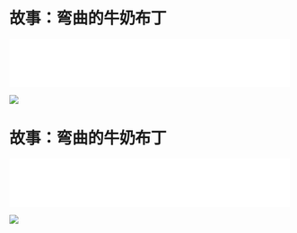 # 故事：弯曲的牛奶布丁
<iframe frameborder="0" marginwidth="0" marginheight="0" width=500 height=86 src="./mp3/15-0.mp3"></iframe>

![](./img/15-0.webp)

# 故事：弯曲的牛奶布丁
<iframe frameborder="0" marginwidth="0" marginheight="0" width=500 height=86 src="./mp3/15-0.mp3"></iframe>

![](./img/15-0.webp)

